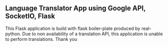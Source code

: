 
## Language Translator App using Google API, SocketIO, Flask

This Flask application is build with flask boiler-plate produced by real-python. Due to non availability of a translation API, this application is unable to perform translations. Thank you
